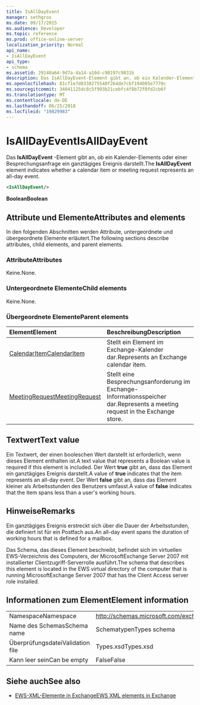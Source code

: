 ```yaml
---
title: IsAllDayEvent
manager: sethgros
ms.date: 09/17/2015
ms.audience: Developer
ms.topic: reference
ms.prod: office-online-server
localization_priority: Normal
api_name:
- IsAllDayEvent
api_type:
- schema
ms.assetid: 29140a64-9d7a-4a14-a10d-c98197c9831b
description: Das IsAllDayEvent-Element gibt an, ob ein Kalender-Elements oder einer Besprechungsanfrage ein ganztägiges Ereignis darstellt.
ms.openlocfilehash: 81cf1e7d8338275540f264de7cbf194005e7770c
ms.sourcegitcommit: 34041125dc8c5f993b21cebfc4f8b72f0fd2cb6f
ms.translationtype: MT
ms.contentlocale: de-DE
ms.lasthandoff: 06/25/2018
ms.locfileid: "19829983"
---
```

# <a name="isalldayevent"></a><span data-ttu-id="8b5bb-103">IsAllDayEvent</span><span class="sxs-lookup"><span data-stu-id="8b5bb-103">IsAllDayEvent</span></span>

<span data-ttu-id="8b5bb-104">Das **IsAllDayEvent** -Element gibt an, ob ein Kalender-Elements oder einer Besprechungsanfrage ein ganztägiges Ereignis darstellt.</span><span class="sxs-lookup"><span data-stu-id="8b5bb-104">The **IsAllDayEvent** element indicates whether a calendar item or meeting request represents an all-day event.</span></span> 
  
```xml
<IsAllDayEvent/>
```

 <span data-ttu-id="8b5bb-105">**Boolean**</span><span class="sxs-lookup"><span data-stu-id="8b5bb-105">**Boolean**</span></span>
## <a name="attributes-and-elements"></a><span data-ttu-id="8b5bb-106">Attribute und Elemente</span><span class="sxs-lookup"><span data-stu-id="8b5bb-106">Attributes and elements</span></span>

<span data-ttu-id="8b5bb-107">In den folgenden Abschnitten werden Attribute, untergeordnete und übergeordnete Elemente erläutert.</span><span class="sxs-lookup"><span data-stu-id="8b5bb-107">The following sections describe attributes, child elements, and parent elements.</span></span>
  
### <a name="attributes"></a><span data-ttu-id="8b5bb-108">Attribute</span><span class="sxs-lookup"><span data-stu-id="8b5bb-108">Attributes</span></span>

<span data-ttu-id="8b5bb-109">Keine.</span><span class="sxs-lookup"><span data-stu-id="8b5bb-109">None.</span></span>
  
### <a name="child-elements"></a><span data-ttu-id="8b5bb-110">Untergeordnete Elemente</span><span class="sxs-lookup"><span data-stu-id="8b5bb-110">Child elements</span></span>

<span data-ttu-id="8b5bb-111">Keine.</span><span class="sxs-lookup"><span data-stu-id="8b5bb-111">None.</span></span>
  
### <a name="parent-elements"></a><span data-ttu-id="8b5bb-112">Übergeordnete Elemente</span><span class="sxs-lookup"><span data-stu-id="8b5bb-112">Parent elements</span></span>

|<span data-ttu-id="8b5bb-113">**Element**</span><span class="sxs-lookup"><span data-stu-id="8b5bb-113">**Element**</span></span>|<span data-ttu-id="8b5bb-114">**Beschreibung**</span><span class="sxs-lookup"><span data-stu-id="8b5bb-114">**Description**</span></span>|
|:-----|:-----|
|[<span data-ttu-id="8b5bb-115">CalendarItem</span><span class="sxs-lookup"><span data-stu-id="8b5bb-115">CalendarItem</span></span>](calendaritem.md) <br/> |<span data-ttu-id="8b5bb-116">Stellt ein Element im Exchange-Kalender dar.</span><span class="sxs-lookup"><span data-stu-id="8b5bb-116">Represents an Exchange calendar item.</span></span>  <br/> |
|[<span data-ttu-id="8b5bb-117">MeetingRequest</span><span class="sxs-lookup"><span data-stu-id="8b5bb-117">MeetingRequest</span></span>](meetingrequest.md) <br/> |<span data-ttu-id="8b5bb-118">Stellt eine Besprechungsanforderung im Exchange-Informationsspeicher dar.</span><span class="sxs-lookup"><span data-stu-id="8b5bb-118">Represents a meeting request in the Exchange store.</span></span>  <br/> |
   
## <a name="text-value"></a><span data-ttu-id="8b5bb-119">Textwert</span><span class="sxs-lookup"><span data-stu-id="8b5bb-119">Text value</span></span>

<span data-ttu-id="8b5bb-120">Ein Textwert, der einen booleschen Wert darstellt ist erforderlich, wenn dieses Element enthalten ist.</span><span class="sxs-lookup"><span data-stu-id="8b5bb-120">A text value that represents a Boolean value is required if this element is included.</span></span> <span data-ttu-id="8b5bb-121">Der Wert **true** gibt an, dass das Element ein ganztägiges Ereignis darstellt.</span><span class="sxs-lookup"><span data-stu-id="8b5bb-121">A value of **true** indicates that the item represents an all-day event.</span></span> <span data-ttu-id="8b5bb-122">Der Wert **false** gibt an, dass das Element kleiner als Arbeitsstunden des Benutzers umfasst.</span><span class="sxs-lookup"><span data-stu-id="8b5bb-122">A value of **false** indicates that the item spans less than a user's working hours.</span></span> 
  
## <a name="remarks"></a><span data-ttu-id="8b5bb-123">Hinweise</span><span class="sxs-lookup"><span data-stu-id="8b5bb-123">Remarks</span></span>

<span data-ttu-id="8b5bb-124">Ein ganztägiges Ereignis erstreckt sich über die Dauer der Arbeitsstunden, die definiert ist für ein Postfach aus.</span><span class="sxs-lookup"><span data-stu-id="8b5bb-124">An all-day event spans the duration of working hours that is defined for a mailbox.</span></span>
  
<span data-ttu-id="8b5bb-125">Das Schema, das dieses Element beschreibt, befindet sich im virtuellen EWS-Verzeichnis des Computers, der MicrosoftExchange Server 2007 mit installierter Clientzugriff-Serverrolle ausführt.</span><span class="sxs-lookup"><span data-stu-id="8b5bb-125">The schema that describes this element is located in the EWS virtual directory of the computer that is running MicrosoftExchange Server 2007 that has the Client Access server role installed.</span></span>
  
## <a name="element-information"></a><span data-ttu-id="8b5bb-126">Informationen zum Element</span><span class="sxs-lookup"><span data-stu-id="8b5bb-126">Element information</span></span>

|||
|:-----|:-----|
|<span data-ttu-id="8b5bb-127">Namespace</span><span class="sxs-lookup"><span data-stu-id="8b5bb-127">Namespace</span></span>  <br/> |http://schemas.microsoft.com/exchange/services/2006/types  <br/> |
|<span data-ttu-id="8b5bb-128">Name des Schemas</span><span class="sxs-lookup"><span data-stu-id="8b5bb-128">Schema name</span></span>  <br/> |<span data-ttu-id="8b5bb-129">Schematypen</span><span class="sxs-lookup"><span data-stu-id="8b5bb-129">Types schema</span></span>  <br/> |
|<span data-ttu-id="8b5bb-130">Überprüfungsdatei</span><span class="sxs-lookup"><span data-stu-id="8b5bb-130">Validation file</span></span>  <br/> |<span data-ttu-id="8b5bb-131">Types.xsd</span><span class="sxs-lookup"><span data-stu-id="8b5bb-131">Types.xsd</span></span>  <br/> |
|<span data-ttu-id="8b5bb-132">Kann leer sein</span><span class="sxs-lookup"><span data-stu-id="8b5bb-132">Can be empty</span></span>  <br/> |<span data-ttu-id="8b5bb-133">False</span><span class="sxs-lookup"><span data-stu-id="8b5bb-133">False</span></span>  <br/> |
   
## <a name="see-also"></a><span data-ttu-id="8b5bb-134">Siehe auch</span><span class="sxs-lookup"><span data-stu-id="8b5bb-134">See also</span></span>



- [<span data-ttu-id="8b5bb-135">EWS-XML-Elemente in Exchange</span><span class="sxs-lookup"><span data-stu-id="8b5bb-135">EWS XML elements in Exchange</span></span>](ews-xml-elements-in-exchange.md)

